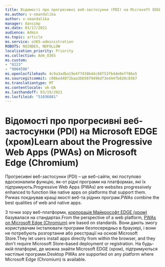 ```yaml
---
title: Відомості про прогресивні веб-застосунки (PDI) на Microsoft EDGE (хром)
ms.author: v-smandalika
author: v-smandalika
manager: dansimp
ms.date: 03/17/2021
audience: Admin
ms.topic: article
ms.service: o365-administration
ROBOTS: NOINDEX, NOFOLLOW
localization_priority: Priority
ms.collection: Adm_O365
ms.custom:
- "8223"
- "9004596"
ms.openlocfilehash: 4c9a3adba19e4f7430b44c68f53fb4de0eff86e5
ms.sourcegitcommit: c08bed4071baa3bb5879496df3ed44fb828c8367
ms.translationtype: MT
ms.contentlocale: uk-UA
ms.lasthandoff: 03/19/2021
ms.locfileid: "51036881"
---
```

# <a name="learn-about-the-progressive-web-apps-pwas-on-microsoft-edge-chromium"></a><span data-ttu-id="9e96b-102">Відомості про прогресивні веб-застосунки (PDI) на Microsoft EDGE (хром)</span><span class="sxs-lookup"><span data-stu-id="9e96b-102">Learn about the Progressive Web Apps (PWAs) on Microsoft Edge (Chromium)</span></span>

<span data-ttu-id="9e96b-103">Прогресивні веб-застосунки (PDI) – це веб-сайти, які поступово вдосконалили функцію, як-от рідні програми на платформах, які їх підтримують.</span><span class="sxs-lookup"><span data-stu-id="9e96b-103">Progressive Web Apps (PWAs) are websites progressively enhanced to function like native apps on platforms that support them.</span></span> <span data-ttu-id="9e96b-104">Pwwas поєднував кращі якості веб-та рідних програм.</span><span class="sxs-lookup"><span data-stu-id="9e96b-104">PWAs combine the best qualities of web and native apps.</span></span>

<span data-ttu-id="9e96b-105">З точки зору веб-платформи, [корпорація Майкрософт EDGE (хром)](https://docs.microsoft.com/microsoft-edge/progressive-web-apps-chromium/#pwas-on-microsoft-edge-chromium) базувалася на стандартах.</span><span class="sxs-lookup"><span data-stu-id="9e96b-105">From the perspective of a web platform, [PWAs on Microsoft Edge (Chromium)](https://docs.microsoft.com/microsoft-edge/progressive-web-apps-chromium/#pwas-on-microsoft-edge-chromium) are based on standards.</span></span> <span data-ttu-id="9e96b-106">Вони дають змогу користувачам інсталювати програми безпосередньо в браузері, і вони не потребують розгортання або реєстрації на основі Microsoft Store.</span><span class="sxs-lookup"><span data-stu-id="9e96b-106">They let users install apps directly from within the browser, and they don't require Microsoft Store–based deployment or registration.</span></span> <span data-ttu-id="9e96b-107">На будь-якій платформі, де можна знайти Microsoft EDGE (хром), підтримуються настільні програми.</span><span class="sxs-lookup"><span data-stu-id="9e96b-107">Desktop PWAs are supported on any platform where Microsoft Edge (Chromium) is available.</span></span>
